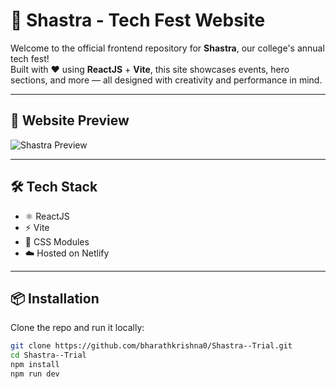 # 🚀 Shastra - Tech Fest Website

Welcome to the official frontend repository for **Shastra**, our college's annual tech fest!  
Built with ❤️ using **ReactJS** + **Vite**, this site showcases events, hero sections, and more — all designed with creativity and performance in mind.

---

## 🌌 Website Preview

![Shastra Preview](https://private-user-images.githubusercontent.com/177118861/456836309-17a8b8e0-ba91-46d8-844c-0f2880282d68.png?jwt=eyJhbGciOiJIUzI1NiIsInR5cCI6IkpXVCJ9.eyJpc3MiOiJnaXRodWIuY29tIiwiYXVkIjoicmF3LmdpdGh1YnVzZXJjb250ZW50LmNvbSIsImtleSI6ImtleTUiLCJleHAiOjE3NTAzMTQ4NzgsIm5iZiI6MTc1MDMxNDU3OCwicGF0aCI6Ii8xNzcxMTg4NjEvNDU2ODM2MzA5LTE3YThiOGUwLWJhOTEtNDZkOC04NDRjLTBmMjg4MDI4MmQ2OC5wbmc_WC1BbXotQWxnb3JpdGhtPUFXUzQtSE1BQy1TSEEyNTYmWC1BbXotQ3JlZGVudGlhbD1BS0lBVkNPRFlMU0E1M1BRSzRaQSUyRjIwMjUwNjE5JTJGdXMtZWFzdC0xJTJGczMlMkZhd3M0X3JlcXVlc3QmWC1BbXotRGF0ZT0yMDI1MDYxOVQwNjI5MzhaJlgtQW16LUV4cGlyZXM9MzAwJlgtQW16LVNpZ25hdHVyZT02Njc2ZWJlNjM4YzhiNjRiNDM5Yjg5MTUwMzlmMzg4YTA1MzdhZTA4N2UxYWE5NmJlYzcyNWI4ODMwODQxYTJhJlgtQW16LVNpZ25lZEhlYWRlcnM9aG9zdCJ9.tsLOQJfafwwcrVb_cbzoNCeAzR6wt8LiYujtlakv7qk)

---

## 🛠 Tech Stack

- ⚛️ ReactJS
- ⚡ Vite
- 🎨 CSS Modules
- ☁️ Hosted on Netlify

---




## 📦 Installation

Clone the repo and run it locally:

```bash
git clone https://github.com/bharathkrishna0/Shastra--Trial.git
cd Shastra--Trial
npm install
npm run dev
